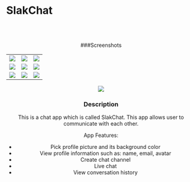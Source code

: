 <h1> SlakChat </h1> 
<br>

<div align="center">
<br>

###Screenshots

<table align="center" border="0">

<tr>
<td> <img src="https://i.imgur.com/PvYiyI8.png"> </td>
<td> <img src="https://i.imgur.com/ORn9p8g.png"> </td>
<td> <img src="https://i.imgur.com/2GoMHmo.png"> </td>
</tr>

<tr>
<td> <img src="https://i.imgur.com/aFVV1xS.png"> </td>
<td> <img src="https://i.imgur.com/IVjEIaj.png"> </td>
<td> <img src="https://i.imgur.com/yp5fgND.png"> </td>
</tr>

<tr>
<td> <img src="https://i.imgur.com/WzVOVdK.png"> </td>
<td> <img src="https://i.imgur.com/KofrpnM.png"> </td>
<td> <img src="https://i.imgur.com/WdcaiyW.png"> </td>
</tr>

</table>
<tr>
<td> <img src="https://i.imgur.com/prteUPa.jpg"> </td>
</tr>

### Description

This is a chat app which is called SlakChat. This app allows user to communicate with each other.

App Features:

* Pick profile picture and its background color
* View profile information such as: name, email, avatar 
* Create chat channel
* Live chat
* View conversation history
